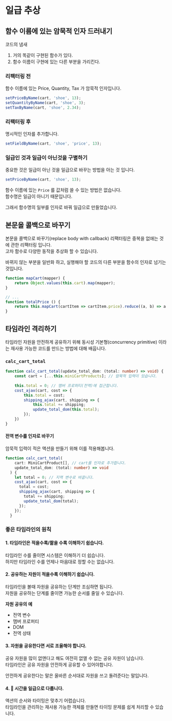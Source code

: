# 일급 추상

## 함수 이름에 있는 암묵적 인자 드러내기

코드의 냄새

1. 거의 똑같이 구현된 함수가 있다.
2. 함수 이름이 구현에 있는 다른 부분을 가리킨다.

### 리팩터링 전

함수 이름에 있는 Price, Quantity, Tax 가 암묵적 인자입니다.

```js
setPriceByName(cart, 'shoe', 13);
setQuantityByName(cart, 'shoe', 3);
setTaxByName(cart, 'shoe', 2.34);
```

### 리팩터링 후

명시적인 인자를 추가합니다.

```js
setFieldByName(cart, 'shoe', 'price', 13);
```

### 일급인 것과 일급이 아닌것을 구별하기

중요한 것은 일급이 아닌 것을 일급으로 바꾸는 방법을 아는 것 입니다.

```js
setPriceByName(cart, 'shoe', 13);
```

함수 이름에 있는 `Price` 를 값처럼 쓸 수 있는 방법은 없습니다.\
함수명은 일급이 아니기 때문입니다.

그래서 함수명의 일부를 인자로 바꿔 일급으로 만들었습니다.

## 본문을 콜백으로 바꾸기

본문을 콜백으로 바꾸기(replace body with callback) 리팩터링은 중복을 없애는 것에 관한 리팩터링 입니다.\
고차 함수로 다양한 동작을 추상화 할 수 있습니다.

바뀌지 않는 부분을 일반화 하고,
실행해야 할 코드의 다른 부분을 함수의 인자로 넘기는 것입니다.

```js
function mapCart(mapper) {
    return Object.values(this.cart).map(mapper);
}

// ...
function totalPrice () {
    return this.mapCart(cartItem => cartItem.price).reduce((a, b) => a + b);
}
```

## 타임라인 격리하기

타임라인 자원을 안전하게 공유하기 위해 동시성 기본형(concurrency primitive) 이라는 재사용 가능한 코드를 만드는 방법에 대해 배웁니다.

### `calc_cart_total`

```ts
function calc_cart_total(update_total_dom: (total: number) => void) {
    const cart = [...this.miniCartProducts]; // 암묵적 입력이 있습니다.
    
    this.total = 0; // 맴버 프로퍼티(전역)에 접근합니다.
    cost_ajax(cart, cost => {
        this.total = cost;
        shipping_ajax(cart, shipping => {
            this.total += shipping;
            update_total_dom(this.total);
        });
    })
}
```

#### 전역 변수를 인자로 바꾸기

암묵적 입력이 적은 액션을 만들기 위해 이를 적용해봅니다.

```ts
function calc_cart_total(
    cart: MiniCartProduct[], // cart를 인자로 추가합니다.
    update_total_dom: (total: number) => void
  ) {
    let total = 0; // 지역 변수로 바꿉니다.
    cost_ajax(cart, cost => {
      total = cost;
      shipping_ajax(cart, shipping => {
        total += shipping;
        update_total_dom(total);
      });
    });
  }
```

### 좋은 타임라인의 원칙

#### 1. 타임라인은 적을수록/짦을 수록 이해하기 쉽습니다.

타임라인 수를 줄이면 시스템은 이해하기 더 쉽습니다.\
하지만 타임라인 수를 언제나 마음대로 정할 수는 없습니다.

#### 2. 공유하는 자원이 적을수록 이해하기 쉽습니다.

타임라인을 볼때 자원을 공유하는 단계만 조심하면 됩니다.\
자원을 공유하는 단계를 줄이면 가능한 순서를 줄일 수 있습니다.

**자원 공유의 예**
* 전역 변수
* 맴버 프로퍼티
* DOM
* 전역 상태

#### 3. 자원을 공유한다면 서로 조율해야 합니다.

공유 자원을 많이 없앤다고 해도 여전히 없앨 수 없는 공유 자원이 남습니다.\
타임라인은 공유 자원을 안전하게 공유할 수 있어야합니다.

안전하게 공유한다는 말은 올바른 순서대로 자원을 쓰고 돌려준다는 말입니다.

#### 4. **🤩 시간을 일급으로 다룹니다.**

액션의 순서와 타이밍은 맞추기 어렵습니다.\
타임라인을 관리하는 재사용 가능한 객체를 만들면 타이밍 문제를 쉽게 처리할 수 있습니다.




